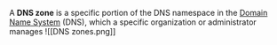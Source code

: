 A **DNS zone** is a specific portion of the DNS namespace in the [Domain Name System](https://en.wikipedia.org/wiki/Domain_Name_System "Domain Name System") (DNS), which a specific organization or administrator manages
![[DNS zones.png]]